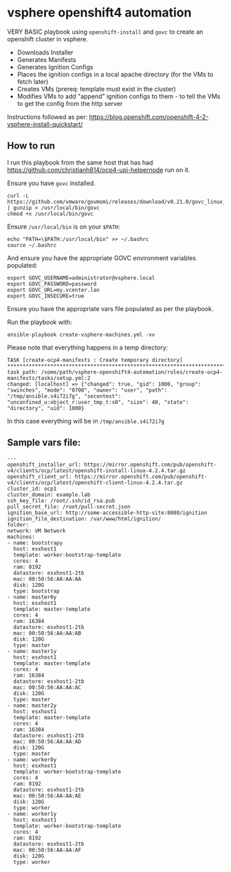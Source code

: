# vsphere openshift4 automation

VERY BASIC playbook using `openshift-install` and `govc` to create an openshift cluster in vsphere.

- Downloads Installer
- Generates Manifests
- Generates Ignition Configs
- Places the ignition configs in a local apache directory (for the VMs to fetch later)
- Creates VMs (prereq: template must exist in the cluster)
- Modifies VMs to add "append" ignition configs to them - to tell the VMs to get the config from the http server

Instructions followed as per: https://blog.openshift.com/openshift-4-2-vsphere-install-quickstart/

## How to run

I run this playbook from the same host that has had https://github.com/christianh814/ocp4-upi-helpernode run on it.

Ensure you have `govc` installed. 

```
curl -L https://github.com/vmware/govmomi/releases/download/v0.21.0/govc_linux_amd64.gz | gunzip > /usr/local/bin/govc
chmod +x /usr/local/bin/govc
```

Ensure `/usr/local/bin` is on your `$PATH`:

```
echo "PATH=\$PATH:/usr/local/bin" >> ~/.bashrc
source ~/.bashrc
```


And ensure you have the appropriate GOVC environment variables populated:

```
export GOVC_USERNAME=administrator@vsphere.local
export GOVC_PASSWORD=password
export GOVC_URL=my.vcenter.lan
export GOVC_INSECURE=true
```
Ensure you have the appropriate vars file populated as per the playbook.

Run the playbook with:

```
ansible-playbook create-vsphere-machines.yml -vv
```

Please note that everything happens in a temp directory:

```
TASK [create-ocp4-manifests : Create temporary directory] **********************************************************************************************************
task path: /some/path/vsphere-openshift4-automation/roles/create-ocp4-manifests/tasks/setup.yml:2
changed: [localhost] => {"changed": true, "gid": 1000, "group": "swinches", "mode": "0700", "owner": "user", "path": "/tmp/ansible.s4i72i7g", "secontext": "unconfined_u:object_r:user_tmp_t:s0", "size": 40, "state": "directory", "uid": 1000}
```

In this case everything will be in `/tmp/ansible.s4i72i7g`

## Sample vars file:

```
---
openshift_installer_url: https://mirror.openshift.com/pub/openshift-v4/clients/ocp/latest/openshift-install-linux-4.2.4.tar.gz
openshift_client_url: https://mirror.openshift.com/pub/openshift-v4/clients/ocp/latest/openshift-client-linux-4.2.4.tar.gz
cluster_id: ocp1
cluster_domain: example.lab
ssh_key_file: /root/.ssh/id_rsa.pub
pull_secret_file: /root/pull-secret.json
ignition_base_url: http://some-accessible-http-site:8080/ignition
ignition_file_destination: /var/www/html/ignition/
folder:
network: VM Network
machines:
- name: bootstrapy
  host: esxhost1
  template: worker-bootstrap-template
  cores: 4
  ram: 8192
  datastore: esxhost1-2tb
  mac: 00:50:56:AA:AA:AA
  disk: 120G
  type: bootstrap
- name: master0y
  host: esxhost1
  template: master-template
  cores: 4
  ram: 16384
  datastore: esxhost1-2tb
  mac: 00:50:56:AA:AA:AB
  disk: 120G
  type: master
- name: master1y
  host: esxhost1
  template: master-template
  cores: 4
  ram: 16384
  datastore: esxhost1-2tb
  mac: 00:50:56:AA:AA:AC
  disk: 120G
  type: master
- name: master2y
  host: esxhost1
  template: master-template
  cores: 4
  ram: 16384
  datastore: esxhost1-2tb
  mac: 00:50:56:AA:AA:AD
  disk: 120G
  type: master
- name: worker0y
  host: esxhost1
  template: worker-bootstrap-template
  cores: 4
  ram: 8192
  datastore: esxhost1-2tb
  mac: 00:50:56:AA:AA:AE
  disk: 120G
  type: worker
- name: worker1y
  host: esxhost1
  template: worker-bootstrap-template
  cores: 4
  ram: 8192
  datastore: esxhost1-2tb
  mac: 00:50:56:AA:AA:AF
  disk: 120G
  type: worker
```